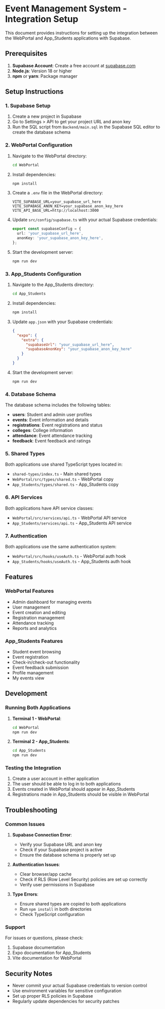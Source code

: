 # Event Management System - Integration Setup

This document provides instructions for setting up the integration between the WebPortal and App_Students applications with Supabase.

## Prerequisites

1. **Supabase Account**: Create a free account at [supabase.com](https://supabase.com)
2. **Node.js**: Version 18 or higher
3. **npm** or **yarn**: Package manager

## Setup Instructions

### 1. Supabase Setup

1. Create a new project in Supabase
2. Go to Settings > API to get your project URL and anon key
3. Run the SQL script from `Backend/main.sql` in the Supabase SQL editor to create the database schema

### 2. WebPortal Configuration

1. Navigate to the WebPortal directory:
   ```bash
   cd WebPortal
   ```

2. Install dependencies:
   ```bash
   npm install
   ```

3. Create a `.env` file in the WebPortal directory:
   ```env
   VITE_SUPABASE_URL=your_supabase_url_here
   VITE_SUPABASE_ANON_KEY=your_supabase_anon_key_here
   VITE_API_BASE_URL=http://localhost:3000
   ```

4. Update `src/config/supabase.ts` with your actual Supabase credentials:
   ```typescript
   export const supabaseConfig = {
     url: 'your_supabase_url_here',
     anonKey: 'your_supabase_anon_key_here',
   };
   ```

5. Start the development server:
   ```bash
   npm run dev
   ```

### 3. App_Students Configuration

1. Navigate to the App_Students directory:
   ```bash
   cd App_Students
   ```

2. Install dependencies:
   ```bash
   npm install
   ```

3. Update `app.json` with your Supabase credentials:
   ```json
   {
     "expo": {
       "extra": {
         "supabaseUrl": "your_supabase_url_here",
         "supabaseAnonKey": "your_supabase_anon_key_here"
       }
     }
   }
   ```

4. Start the development server:
   ```bash
   npm run dev
   ```

### 4. Database Schema

The database schema includes the following tables:

- **users**: Student and admin user profiles
- **events**: Event information and details
- **registrations**: Event registrations and status
- **colleges**: College information
- **attendance**: Event attendance tracking
- **feedback**: Event feedback and ratings

### 5. Shared Types

Both applications use shared TypeScript types located in:
- `shared-types/index.ts` - Main shared types
- `WebPortal/src/types/shared.ts` - WebPortal copy
- `App_Students/types/shared.ts` - App_Students copy

### 6. API Services

Both applications have API service classes:
- `WebPortal/src/services/api.ts` - WebPortal API service
- `App_Students/services/api.ts` - App_Students API service

### 7. Authentication

Both applications use the same authentication system:
- `WebPortal/src/hooks/useAuth.ts` - WebPortal auth hook
- `App_Students/hooks/useAuth.ts` - App_Students auth hook

## Features

### WebPortal Features
- Admin dashboard for managing events
- User management
- Event creation and editing
- Registration management
- Attendance tracking
- Reports and analytics

### App_Students Features
- Student event browsing
- Event registration
- Check-in/check-out functionality
- Event feedback submission
- Profile management
- My events view

## Development

### Running Both Applications

1. **Terminal 1 - WebPortal**:
   ```bash
   cd WebPortal
   npm run dev
   ```

2. **Terminal 2 - App_Students**:
   ```bash
   cd App_Students
   npm run dev
   ```

### Testing the Integration

1. Create a user account in either application
2. The user should be able to log in to both applications
3. Events created in WebPortal should appear in App_Students
4. Registrations made in App_Students should be visible in WebPortal

## Troubleshooting

### Common Issues

1. **Supabase Connection Error**:
   - Verify your Supabase URL and anon key
   - Check if your Supabase project is active
   - Ensure the database schema is properly set up

2. **Authentication Issues**:
   - Clear browser/app cache
   - Check if RLS (Row Level Security) policies are set up correctly
   - Verify user permissions in Supabase

3. **Type Errors**:
   - Ensure shared types are copied to both applications
   - Run `npm install` in both directories
   - Check TypeScript configuration

### Support

For issues or questions, please check:
1. Supabase documentation
2. Expo documentation for App_Students
3. Vite documentation for WebPortal

## Security Notes

- Never commit your actual Supabase credentials to version control
- Use environment variables for sensitive configuration
- Set up proper RLS policies in Supabase
- Regularly update dependencies for security patches
